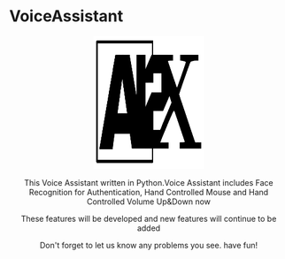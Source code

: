 # VoiceAssistant

<p align="center"><img src="https://raw.githubusercontent.com/Mertalmali4/VoiceAssistant/master/icon/AI2X.png" width="200" height="240"></p>

<div align="center">

<a>This Voice Assistant written in Python.Voice Assistant includes Face Recognition for Authentication, Hand Controlled Mouse and Hand Controlled Volume Up&Down now</a>

<a>These features will be developed and new features will continue to be added</a>

<a>Don't forget to let us know any problems you see. have fun!</a>














